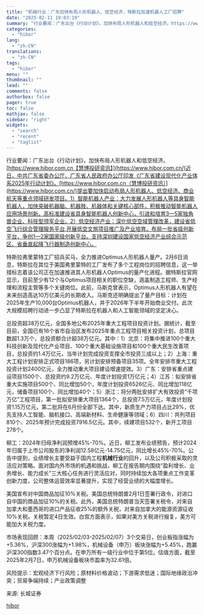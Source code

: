 ```yaml
---
title: "机械行业：广东加快布局人形机器人、低空经济，特斯拉加速机器人工厂招聘"
date: "2025-02-11 19:03:19"
summary: "行业要闻：广东出台《行动计划》，加快布局人形机器人和低空经济。https://www.hibo..."
categories:
  - "hibor"
lang:
  - "zh-CN"
translations:
  - "zh-CN"
tags:
  - "hibor"
menu: ""
thumbnail: ""
lead: ""
comments: false
authorbox: false
pager: true
toc: false
mathjax: false
sidebar: "right"
widgets:
  - "search"
  - "recent"
  - "taglist"
---
```


行业要闻：广东出台《行动计划》，加快布局人形机器人和低空经济。[https://www.hibor.com.cn【慧博投研资讯】](https://www.hibor.com.cn/)近日，中共广东省委办公厅、广东省人民政府办公厅印发《广东省建设现代化产业体系2025年行动计划》。[https://www.hibor.com.cn（慧博投研资讯）](https://www.hibor.com.cn/)提出要加快启动布局人形机器人、低空经济、商业航天等重点领域研发项目。1）智能机器人产业：大力发展人形机器人等具身智能机器人，加快突破机器脑、机器肢、机器体和关键核心部件，积极推动智能机器人应用场景创新。高标准建设省具身智能机器人创新中心，引进和培育3—5家独角兽企业、科技型领军企业。2）低空经济产业：深化低空空域管理改革，建设省低空飞行综合管理服务平台,开展低空文旅项目推广及产业培育。布局一批省级创新平台，争创1—2家国家级创新平台。支持深圳建设国家低空经济产业综合示范区、省垂直起降飞行器制造创新中心。

特斯拉弗里蒙特工厂招兵买马，全力推进Optimus人形机器人量产。2月6日消息，特斯拉在其位于美国弗里蒙特的工厂发布了多个工程岗位的招聘信息，这一举措标志着该公司正在加速推进其人形机器人Optimus的量产化进程。据特斯拉官网显示，目前至少有12个与Optimus项目相关的职位空缺，涵盖制造工程师、生产经理和流程主管等多个关键岗位。此前，马斯克曾表示，Optimus人形机器人有望在未来创造高达10万亿美元的长期收入。马斯克还明确提出了量产目标：计划在2025年生产10,000台Optimus机器人，并于2026年下半年开始商业交付。此次大规模招聘行动进一步凸显了特斯拉在机器人和人工智能领域的坚定决心。

总投资超38万亿元，全国多地公布2025年重大工程项目投资计划。据统计，截至目前，全国已有16个省市自治区发布2025年重点工程项目相关投资计划，总项目数超1.3万个，总投资额合计超38万亿元。其中：1）北京：将集中推进100个重大科技创新及现代化产业项目、100个重大基础设施项目和100个重大民生改善项目，总投资约1.4万亿元，当年计划完成投资支撑全市投资三成以上；2）上海：重大工程计划安排正式项目186项，另计划安排预备项目35项。全年安排市重大工程投资计划2400亿元，全力推动重大项目建设增速提效。3）广东：安排省重点建设项目1500个、总投资约9.2万亿元、年度计划投资1万亿元；4）江苏：拟安排省重大实施项目500个、同比增加50个，年度计划投资6526亿元、同比增加118亿元，储备项目100个、同比增加40个；5）浙江：将分两批安排扩大有效投资“千项万亿”工程项目，第一批拟安排重大项目1364个，总投资7.5万亿元，年度计划投资1.15万亿元，第二批将在6月份全部下达。其中，新质生产力项目占比29%，优先支持人工智能、脑机接口、高端新材料、生命健康等领域；6）四川：共列项目810个、2025年预计完成投资7916.5亿元。其中，续建项目532个，新开工项目278个。

柳工：2024年归母净利润预增45%-70%。近日，柳工发布业绩预告，预计2024年归属于上市公司股东的净利润12.58亿元-14.75亿元，同比增长45%-70%。公告中提到，业绩增长主要受益于国内工程**机械行业**的回升，以及公司积极采取的灵活应对策略。面对国内外市场的机遇和挑战，柳工在报告期内围绕“盈利增长、业务增长、能力成长”三大核心任务进行灵活应对，同时持续加大各项重点工作变革创新力度，公司整体运营效率显著提升，实现了经营业绩的大幅度增长。

美国宣布对中国商品加征10%关税。美国总统特朗普2月1日签署行政令，对进口自中国的商品加征10%的关税。此外，美国总统特朗普当天签署关税令，对来自加拿大和墨西哥的进口产品征收25%的额外关税，对来自加拿大的能源资源征收10%关税。关税暂定4日生效。白宫方面表示，如果对美方关税进行报复，美方可能加大关税力度。

市场表现回顾：本周（2025/02/03-2025/02/07）3个交易日，创业板指涨幅为+5.36%，沪深300涨幅为+1.98%，机械设备（申万）板块涨幅为+5.45%，跑赢沪深300指数3.47个百分点。在申万所有一级行业中位于第5位。估值方面，截至2025年2月7日，申万机械设备板块市盈率为32.61倍。

风险提示：宏观经济下行风险；原材料价格波动；下游需求低迷；国际地缘政治冲突；贸易争端持续；产业政策调整

来源: 长城证券

[hibor](https://www.hibor.com.cn/data/d5e9d67fdbd871ea5084cbeb818ef4c4.html)
